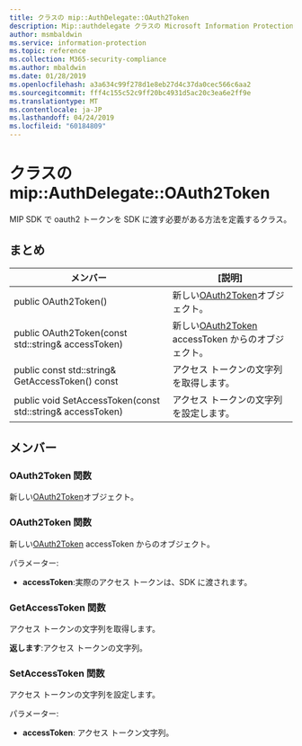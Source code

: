 ```yaml
---
title: クラスの mip::AuthDelegate::OAuth2Token
description: Mip::authdelegate クラスの Microsoft Information Protection (MIP) SDK について説明します。
author: msmbaldwin
ms.service: information-protection
ms.topic: reference
ms.collection: M365-security-compliance
ms.author: mbaldwin
ms.date: 01/28/2019
ms.openlocfilehash: a3a634c99f278d1e8eb27d4c37da0cec566c6aa2
ms.sourcegitcommit: fff4c155c52c9ff20bc4931d5ac20c3ea6e2ff9e
ms.translationtype: MT
ms.contentlocale: ja-JP
ms.lasthandoff: 04/24/2019
ms.locfileid: "60184809"
---
```

# <a name="class-mipauthdelegateoauth2token"></a>クラスの mip::AuthDelegate::OAuth2Token 
MIP SDK で oauth2 トークンを SDK に渡す必要がある方法を定義するクラス。
  
## <a name="summary"></a>まとめ
 メンバー                        | [説明]                                
--------------------------------|---------------------------------------------
public OAuth2Token()  |  新しい[OAuth2Token](class_mip_authdelegate_oauth2token.md)オブジェクト。
public OAuth2Token(const std::string& accessToken)  |  新しい[OAuth2Token](class_mip_authdelegate_oauth2token.md) accessToken からのオブジェクト。
public const std::string& GetAccessToken() const  |  アクセス トークンの文字列を取得します。
public void SetAccessToken(const std::string& accessToken)  |  アクセス トークンの文字列を設定します。
  
## <a name="members"></a>メンバー
  
### <a name="oauth2token-function"></a>OAuth2Token 関数
新しい[OAuth2Token](class_mip_authdelegate_oauth2token.md)オブジェクト。
  
### <a name="oauth2token-function"></a>OAuth2Token 関数
新しい[OAuth2Token](class_mip_authdelegate_oauth2token.md) accessToken からのオブジェクト。

パラメーター:  
* **accessToken**:実際のアクセス トークンは、SDK に渡されます。


  
### <a name="getaccesstoken-function"></a>GetAccessToken 関数
アクセス トークンの文字列を取得します。

  
**返します**:アクセス トークンの文字列。
  
### <a name="setaccesstoken-function"></a>SetAccessToken 関数
アクセス トークンの文字列を設定します。

パラメーター:  
* **accessToken**: アクセス トークン文字列。

